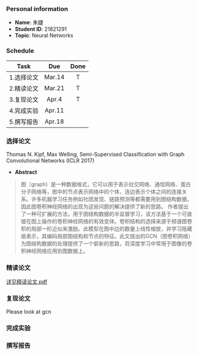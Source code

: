 ### Personal information
* **Name**: 朱婕  
* **Student ID**: 21821291  
* **Topic**: Neural Networks
### Schedule
Task|Due|Done
-|:-:|:-:
1.选择论文|Mar.14|T
2.精读论文|Mar.21|T
3.复现论文|Apr.4|T
4.完成实验|Apr.11|
5.撰写报告|Apr.18|  
### 选择论文
Thomas N. Kipf, Max Welling, Semi-Supervised Classification with Graph Convolutional Networks (ICLR 2017)
* **Abstract**
>图（graph）是一种数据格式，它可以用于表示社交网络、通信网络、蛋白分子网络等，图中的节点表示网络中的个体，连边表示个体之间的连接关系。许多机器学习任务例如社团发现、链路预测等都需要用到图结构数据，因此图卷积神经网络的出现为这些问题的解决提供了新的思路。
作者提出了一种可扩展的方法，用于图结构数据的半监督学习，该方法基于一个可直接在图上操作的卷积神经网络的有效变体。卷积结构的选择来源于频谱图卷积的局部一阶近似来激励。此模型在图中边的数量上线性缩放，并学习隐藏层表示，其编码局部图结构和节点的特征。此文提出的GCN（图卷积网络）为图结构数据的处理提供了一个崭新的思路，将深度学习中常用于图像的卷积神经网络应用到图数据上。
### 精读论文
[详见精读论文.pdf](https://github.com/jialei0701/ANN/blob/master/%E6%9C%B1%E5%A9%95%2021821291/%E7%B2%BE%E8%AF%BB%E8%AE%BA%E6%96%87.pdf)
### 复现论文
Please look at gcn
### 完成实验

### 撰写报告

